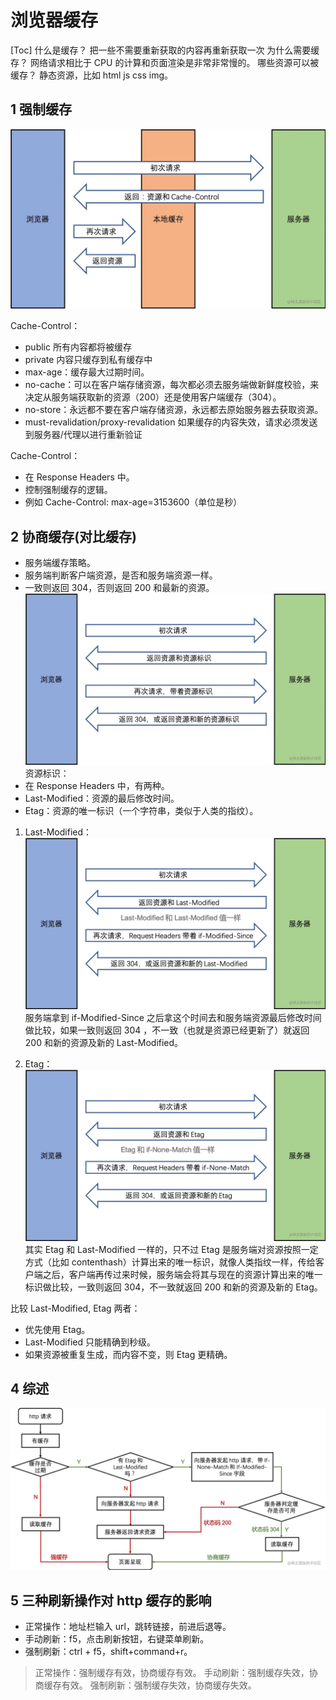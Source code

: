 # 浏览器缓存

[Toc]
什么是缓存？ 把一些不需要重新获取的内容再重新获取一次
为什么需要缓存？ 网络请求相比于 CPU 的计算和页面渲染是非常非常慢的。
哪些资源可以被缓存？ 静态资源，比如 html js css img。

## 1 强制缓存

![img](./assets/16791261011712.jpg)

Cache-Control：

* public 所有内容都将被缓存
* private 内容只缓存到私有缓存中
* max-age：缓存最大过期时间。
* no-cache：可以在客户端存储资源，每次都必须去服务端做新鲜度校验，来决定从服务端获取新的资源（200）还是使用客户端缓存（304）。
* no-store：永远都不要在客户端存储资源，永远都去原始服务器去获取资源。
* must-revalidation/proxy-revalidation 如果缓存的内容失效，请求必须发送到服务器/代理以进行重新验证

Cache-Control：

* 在 Response Headers 中。
* 控制强制缓存的逻辑。
* 例如 Cache-Control: max-age=3153600（单位是秒）

## 2 协商缓存(对比缓存)

* 服务端缓存策略。
* 服务端判断客户端资源，是否和服务端资源一样。
* 一致则返回 304，否则返回 200 和最新的资源。
![img](./assets/16791261680222.jpg)
资源标识：
* 在 Response Headers 中，有两种。
* Last-Modified：资源的最后修改时间。
* Etag：资源的唯一标识（一个字符串，类似于人类的指纹）。

1. Last-Modified：
    ![img](./assets/16791261867383.jpg)
服务端拿到 if-Modified-Since 之后拿这个时间去和服务端资源最后修改时间做比较，如果一致则返回 304 ，不一致（也就是资源已经更新了）就返回 200 和新的资源及新的 Last-Modified。

1. Etag：
    ![img](./assets/16791261999673.jpg)
其实 Etag 和 Last-Modified 一样的，只不过 Etag 是服务端对资源按照一定方式（比如 contenthash）计算出来的唯一标识，就像人类指纹一样，传给客户端之后，客户端再传过来时候，服务端会将其与现在的资源计算出来的唯一标识做比较，一致则返回 304，不一致就返回 200 和新的资源及新的 Etag。

比较 Last-Modified, Etag 两者：

* 优先使用 Etag。
* Last-Modified 只能精确到秒级。
* 如果资源被重复生成，而内容不变，则 Etag 更精确。

## 4 综述

![img](./assets/16791262432259.jpg)

## 5 三种刷新操作对 http 缓存的影响

* 正常操作：地址栏输入 url，跳转链接，前进后退等。
* 手动刷新：f5，点击刷新按钮，右键菜单刷新。
* 强制刷新：ctrl + f5，shift+command+r。

>正常操作：强制缓存有效，协商缓存有效。
>手动刷新：强制缓存失效，协商缓存有效。
>强制刷新：强制缓存失效，协商缓存失效。

